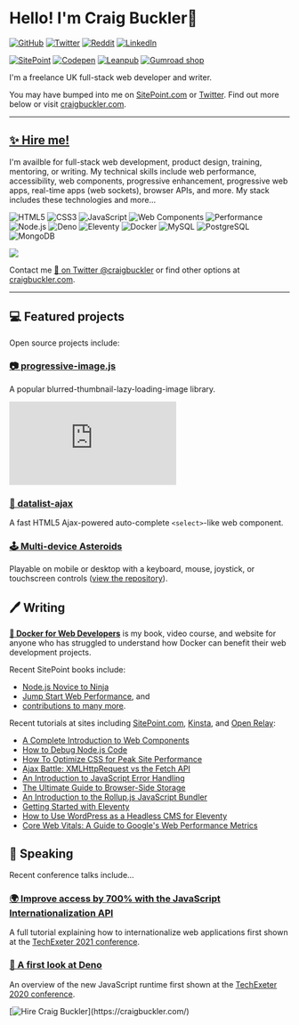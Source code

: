 # Hello! I'm Craig Buckler👋

[![GitHub](https://img.shields.io/github/followers/craigbuckler?logo=github&label=GitHub&style=flat)](https://github.com/sponsors/craigbuckler)
[![Twitter](https://img.shields.io/twitter/follow/craigbuckler?logo=twitter&label=Twitter&style=flat)](https://twitter.com/craigbuckler)
[![Reddit](https://img.shields.io/reddit/user-karma/combined/craigbuckler?logo=reddit&label=reddit&style=flat)](https://www.reddit.com/user/craigbuckler)
[![LinkedIn](https://img.shields.io/badge/LinkedIn-%230077B5.svg?logo=linkedin&logoColor=white&style=flat)](https://www.linkedin.com/in/craigbuckler)

[![SitePoint](https://img.shields.io/badge/SitePoint-%23232023.svg?logo=sitepoint&style=flat)](https://www.sitepoint.com/author/craig-buckler/)
[![Codepen](https://img.shields.io/badge/Codepen-%231E1F26.svg?logo=codepen&style=flat)](https://codepen.io/craigbuckler)
[![Leanpub](https://img.shields.io/badge/Leanpub-%23222222.svg?logo=leanpub&style=flat)](https://leanpub.com/u/craig-buckler)
[![Gumroad shop](https://img.shields.io/badge/Gumroad-%23232c33.svg?logo=gumroad&style=flat)](https://shop.craigbuckler.com/)

I'm a freelance UK full-stack web developer and writer.

You may have bumped into me on [SitePoint.com](https://www.sitepoint.com/author/craig-buckler) or [Twitter](https://twitter.com/craigbuckler). Find out more below or visit [craigbuckler.com](https://craigbuckler.com/).

---

## [✨ Hire me!](https://craigbuckler.com/)

I'm availble for full-stack web development, product design, training, mentoring, or writing. My technical skills include web performance, accessibility, web components, progressive enhancement, progressive web apps, real-time apps (web sockets), browser APIs, and more. My stack includes these technologies and more...

![HTML5](https://img.shields.io/badge/HTML-%23ffffff.svg?logo=HTML5&style=flat-square)
![CSS3](https://img.shields.io/badge/CSS-%23ffffff.svg?logo=CSS3&logoColor=1572b6&style=flat-square)
![JavaScript](https://img.shields.io/badge/JavaScript-%23ffffff.svg?logo=JavaScript&logoColor=f7df1e&style=flat-square)
![Web Components](https://img.shields.io/badge/Web%20Components-%23ffffff.svg?logo=WebComponents.org&logoColor=29abe2&style=flat-square)
![Performance](https://img.shields.io/badge/Web%20Performance-%23ffffff.svg?logo=FastAPI&logoColor=cc0000&style=flat-square)\
![Node.js](https://img.shields.io/badge/Node.js-%23ffffff.svg?logo=Node.js&logoColor=393&style=flat-square)
![Deno](https://img.shields.io/badge/Deno-%23ffffff.svg?logo=Deno&logoColor=000&style=flat-square)
![Eleventy](https://img.shields.io/badge/Eleventy-%23ffffff.svg?logo=Eleventy&logoColor=000&style=flat-square)
![Docker](https://img.shields.io/badge/Docker-%23ffffff.svg?logo=Docker&logoColor=2496ed&style=flat-square)
![MySQL](https://img.shields.io/badge/MySQL-%23ffffff.svg?logo=MySQL&logoColor=4479a1&style=flat-square)
![PostgreSQL](https://img.shields.io/badge/PostgreSQL-%23ffffff.svg?logo=PostgreSQL&logoColor=336791&style=flat-square)
![MongoDB](https://img.shields.io/badge/MongoDB-%23ffffff.svg?logo=MongoDB&logoColor=47a248&style=flat-square)

<img src="https://github-readme-stats.vercel.app/api?username=craigbuckler&show_icons=true&count_private=true" />

Contact me [💬 on Twitter @craigbuckler](https://twitter.com/craigbuckler) or find other options at [craigbuckler.com](https://craigbuckler.com/).

---

## 💻 Featured projects

Open source projects include:

### [📷 progressive-image.js](https://github.com/craigbuckler/progressive-image.js)

A popular blurred-thumbnail-lazy-loading-image library.

[![GitHub stars](https://img.shields.io/github/stars/craigbuckler/progressive-image.js?label=stars&logo=Github&style=flat-square)](https://github.com/craigbuckler/progressive-image.js)

### [🔧 datalist-ajax](https://github.com/craigbuckler/datalist-ajax)

A fast HTML5 Ajax-powered auto-complete `<select>`-like web component.

### [🕹️ Multi-device Asteroids](https://craigbuckler.com/asteroids/)

Playable on mobile or desktop with a keyboard, mouse, joystick, or touchscreen controls ([view the repository](https://github.com/craigbuckler/asteroids)).


## 🖊️ Writing

**[🐳 Docker for Web Developers](https://dockerwebdev.com/)** is my book, video course, and website for anyone who has struggled to understand how Docker can benefit their web development projects.

Recent SitePoint books include:

* [Node.js Novice to Ninja](https://www.sitepoint.com/premium/books/node-js-novice-to-ninja/)
* [Jump Start Web Performance](https://amzn.to/3rbzeWt), and
* [contributions to many more](https://www.amazon.co.uk/shop/craigbuckler/list/29PJSZAWX0MOA).

Recent tutorials at sites including [SitePoint.com](https://www.sitepoint.com/author/craig-buckler/), [Kinsta](https://kinsta.com/blog/author/craigbuckler/), and [Open Relay](https://blog.openreplay.com/authors/craig-buckler):

* [A Complete Introduction to Web Components](https://kinsta.com/blog/web-components/)
* [How to Debug Node.js Code](https://kinsta.com/blog/node-debug/)
* [How To Optimize CSS for Peak Site Performance](https://kinsta.com/blog/optimize-css/)
* [Ajax Battle: XMLHttpRequest vs the Fetch API](https://blog.openreplay.com/ajax-battle-xmlhttprequest-vs-the-fetch-api)
* [An Introduction to JavaScript Error Handling](https://blog.openreplay.com/an-introduction-to-javascript-error-handling)
* [The Ultimate Guide to Browser-Side Storage](https://blog.openreplay.com/the-ultimate-guide-to-browser-side-storage)
* [An Introduction to the Rollup.js JavaScript Bundler](https://www.sitepoint.com/rollup-javascript-bundler-introduction/)
* [Getting Started with Eleventy](https://www.sitepoint.com/getting-started-with-eleventy/)
* [How to Use WordPress as a Headless CMS for Eleventy](https://www.sitepoint.com/wordpress-headless-cms-eleventy/)
* [Core Web Vitals: A Guide to Google's Web Performance Metrics](https://www.sitepoint.com/core-web-vitals/)


## 🎤 Speaking

Recent conference talks include...

### [🌍 Improve access by 700% with the JavaScript Internationalization API](https://youtu.be/1r7Uh2mYh_Q)

A full tutorial explaining how to internationalize web applications first shown at the [TechExeter 2021 conference](https://conference.techexeter.uk/).

### [🦕 A first look at Deno](https://www.youtube.com/watch?v=JEv4qntldi8)

An overview of the new JavaScript runtime first shown at the [TechExeter 2020 conference](https://conference.techexeter.uk/).

[![Hire Craig Buckler](https://readme-typing-svg.herokuapp.com?font=Arial&height=50&size=20&vCenter=true&color=58a6ff&lines=Hire+me+for+your+next+web+project...;Contact+me+today...)](https://craigbuckler.com/)
